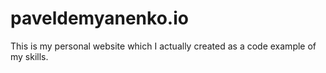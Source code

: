 paveldemyanenko.io
==================
This is my personal website which I actually created as a code example of my skills.
